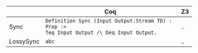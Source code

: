 |   | Coq | Z3 |
|---|-----|----|
| Sync | `Definition Sync (Input Output:Stream TD) : Prop :=`<br>`Teq Input Output /\ Deq Input Output.` | .. |
| LossySync | `abc` | .. |
